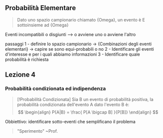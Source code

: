 ## Probabilità Elementare 
 > Dato uno spazio campionario chiamato {Omega}, un evento è E sottoinsieme ad {Omega}

Eventi incompatibili o disgiunti --> o avviene uno o avviene l'altro


passaggi
1 - definire lo spazio campionario -> {Combinazioni degli eventi elementari} -> capire se sono equi-probabili o no
2 - Identificare gli eventi d'interesse e per i quali abbiamo informazioni
3 - Identificare quale probabilità è richiesta


## Lezione 4
### Probabilità condizionata ed indipendenza
> [!Probabilità Condizionata]
> Sia B un evento di probabilità positiva, la probabilità condizionata dell'evento A dato l'evento B è:
> $$
> \begin{align}
> P{A|B} = \frac{ P[A \bigcap B] }{P[B]}
> \end{align}
> $$ 

Obbiettivo: identificare sotto-eventi che semplificano il problema 

> "Sperimento" ~Prof.